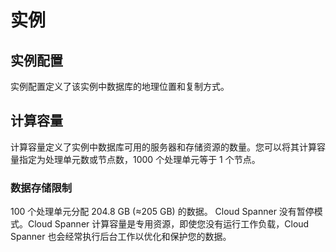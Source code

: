 # 实例
## 实例配置
实例配置定义了该实例中数据库的地理位置和复制方式。

## 计算容量
计算容量定义了实例中数据库可用的服务器和存储资源的数量。您可以将其计算容量指定为处理单元数或节点数，1000 个处理单元等于 1 个节点。

### 数据存储限制
100 个处理单元分配 204.8 GB (≈205 GB) 的数据。
Cloud Spanner 没有暂停模式。Cloud Spanner 计算容量是专用资源，即使您没有运行工作负载，Cloud Spanner 也会经常执行后台工作以优化和保护您的数据。